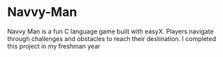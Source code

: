 # Navvy-Man
Navvy Man is a fun C language game built with easyX. Players navigate through challenges and obstacles to reach their destination. I completed this project in my freshman year
